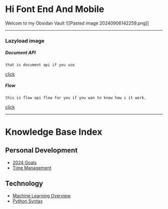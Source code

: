 # Hi Font End And Mobile
Welcom to my Obsidan Vault
![[Pasted image 20240906142259.png]]

---
### Lazyload image
##### Document API
	that is document api if you use 
[click](CM/DOC/Lazyload/DOC.mb)
##### Flow
	this is flow api flow for you if you wan to know how i it work.
[click](CM/Flow/Sprint33/File_S3_Lazyload)

---

# Knowledge Base Index

## Personal Development
- [2024 Goals](Personal_Development/2024_Goals.md)
- [Time Management](Personal_Development/Time_Management.md)

## Technology
- [Machine Learning Overview](Technology/Machine_Learning_Overview.md)
- [Python Syntax](Technology/Python_Syntax.md)
